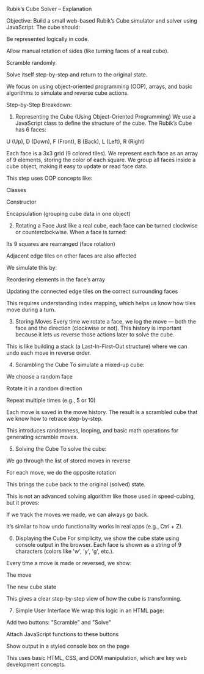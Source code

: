 Rubik’s Cube Solver – Explanation


Objective:
Build a small web-based Rubik’s Cube simulator and solver using JavaScript. The cube should:

Be represented logically in code.

Allow manual rotation of sides (like turning faces of a real cube).

Scramble randomly.

Solve itself step-by-step and return to the original state.

We focus on using object-oriented programming (OOP), arrays, and basic algorithms to simulate and reverse cube actions.

Step-by-Step Breakdown:
1. Representing the Cube (Using Object-Oriented Programming)
We use a JavaScript class to define the structure of the cube.
The Rubik’s Cube has 6 faces:

U (Up), D (Down), F (Front), B (Back), L (Left), R (Right)

Each face is a 3x3 grid (9 colored tiles).
We represent each face as an array of 9 elements, storing the color of each square.
We group all faces inside a cube object, making it easy to update or read face data.

This step uses OOP concepts like:

Classes

Constructor

Encapsulation (grouping cube data in one object)

 
2. Rotating a Face
Just like a real cube, each face can be turned clockwise or counterclockwise.
When a face is turned:

Its 9 squares are rearranged (face rotation)

Adjacent edge tiles on other faces are also affected

We simulate this by:

Reordering elements in the face’s array

Updating the connected edge tiles on the correct surrounding faces

This requires understanding index mapping, which helps us know how tiles move during a turn.



3. Storing Moves
Every time we rotate a face, we log the move — both the face and the direction (clockwise or not).
This history is important because it lets us reverse those actions later to solve the cube.

This is like building a stack (a Last-In-First-Out structure) where we can undo each move in reverse order.


4. Scrambling the Cube
To simulate a mixed-up cube:

We choose a random face

Rotate it in a random direction

Repeat multiple times (e.g., 5 or 10)

Each move is saved in the move history.
The result is a scrambled cube that we know how to retrace step-by-step.

This introduces randomness, looping, and basic math operations for generating scramble moves.

 
5. Solving the Cube
To solve the cube:

We go through the list of stored moves in reverse

For each move, we do the opposite rotation

This brings the cube back to the original (solved) state.

This is not an advanced solving algorithm like those used in speed-cubing, but it proves:

If we track the moves we made, we can always go back.

It’s similar to how undo functionality works in real apps (e.g., Ctrl + Z).


6. Displaying the Cube
For simplicity, we show the cube state using console output in the browser.
Each face is shown as a string of 9 characters (colors like 'w', 'y', 'g', etc.).

Every time a move is made or reversed, we show:

The move

The new cube state

This gives a clear step-by-step view of how the cube is transforming.

7. Simple User Interface
We wrap this logic in an HTML page:

Add two buttons: "Scramble" and "Solve"

Attach JavaScript functions to these buttons

Show output in a styled console box on the page

This uses basic HTML, CSS, and DOM manipulation, which are key web development concepts.
